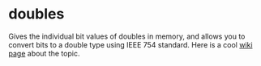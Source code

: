 # doubles
Gives the individual bit values of doubles in memory, and allows you to convert bits to a double type using IEEE 754 standard.
Here is a cool [wiki page](https://en.wikipedia.org/wiki/Double-precision_floating-point_format) about the topic.

